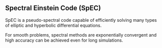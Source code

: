 ## Spectral Einstein Code (SpEC)

SpEC is a pseudo-spectral code capable of efficiently solving many types of elliptic and hyperbolic differential equations.

For smooth problems, spectral methods are exponentially convergent and high accuracy can be achieved even for long simulations.


